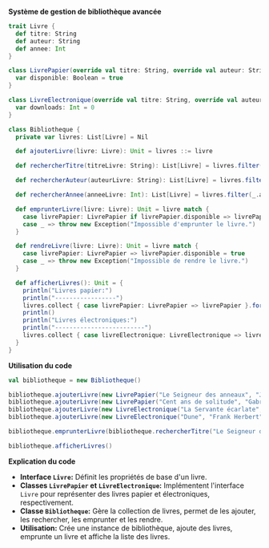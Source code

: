 **Système de gestion de bibliothèque avancée**

```scala
trait Livre {
  def titre: String
  def auteur: String
  def annee: Int
}

class LivrePapier(override val titre: String, override val auteur: String, override val annee: Int) extends Livre {
  var disponible: Boolean = true
}

class LivreElectronique(override val titre: String, override val auteur: String, override val annee: Int) extends Livre {
  var downloads: Int = 0
}

class Bibliotheque {
  private var livres: List[Livre] = Nil

  def ajouterLivre(livre: Livre): Unit = livres ::= livre

  def rechercherTitre(titreLivre: String): List[Livre] = livres.filter(_.titre == titreLivre)

  def rechercherAuteur(auteurLivre: String): List[Livre] = livres.filter(_.auteur == auteurLivre)

  def rechercherAnnee(anneeLivre: Int): List[Livre] = livres.filter(_.annee == anneeLivre)

  def emprunterLivre(livre: Livre): Unit = livre match {
    case livrePapier: LivrePapier if livrePapier.disponible => livrePapier.disponible = false
    case _ => throw new Exception("Impossible d'emprunter le livre.")
  }

  def rendreLivre(livre: Livre): Unit = livre match {
    case livrePapier: LivrePapier => livrePapier.disponible = true
    case _ => throw new Exception("Impossible de rendre le livre.")
  }

  def afficherLivres(): Unit = {
    println("Livres papier:")
    println("-----------------")
    livres.collect { case livrePapier: LivrePapier => livrePapier }.foreach(println)
    println()
    println("Livres électroniques:")
    println("-------------------------")
    livres.collect { case livreElectronique: LivreElectronique => livreElectronique }.foreach(println)
  }
}
```

**Utilisation du code**

```scala
val bibliotheque = new Bibliotheque()

bibliotheque.ajouterLivre(new LivrePapier("Le Seigneur des anneaux", "J.R.R. Tolkien", 1954))
bibliotheque.ajouterLivre(new LivrePapier("Cent ans de solitude", "Gabriel García Márquez", 1967))
bibliotheque.ajouterLivre(new LivreElectronique("La Servante écarlate", "Margaret Atwood", 1985))
bibliotheque.ajouterLivre(new LivreElectronique("Dune", "Frank Herbert", 1965))

bibliotheque.emprunterLivre(bibliotheque.rechercherTitre("Le Seigneur des anneaux").head)

bibliotheque.afficherLivres()
```

**Explication du code**

* **Interface `Livre`:** Définit les propriétés de base d'un livre.
* **Classes `LivrePapier` et `LivreElectronique`:** Implémentent l'interface `Livre` pour représenter des livres papier et électroniques, respectivement.
* **Classe `Bibliotheque`:** Gère la collection de livres, permet de les ajouter, les rechercher, les emprunter et les rendre.
* **Utilisation:** Crée une instance de bibliothèque, ajoute des livres, emprunte un livre et affiche la liste des livres.